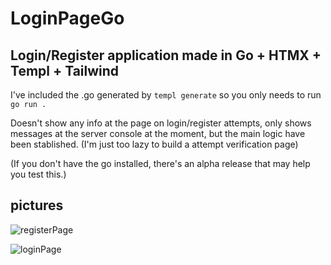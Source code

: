 # LoginPageGo
## Login/Register application made in Go + HTMX + Templ + Tailwind

I've included the .go generated by ```templ generate``` so you only needs to run ```go run .```

Doesn't show any info at the page on login/register attempts, only shows messages at the server console at the moment, but the main logic have been stablished. (I'm just too lazy to build a attempt verification page)

(If you don't have the go installed, there's an alpha release that may help you test this.)

## pictures

![registerPage](https://github.com/gventino/loginPageGo/assets/82289479/ee22c283-7a0c-48b3-a934-28477c8a15d5)

![loginPage](https://github.com/gventino/loginPageGo/assets/82289479/57ac956b-c258-4719-8c88-46ea13a5181f)
